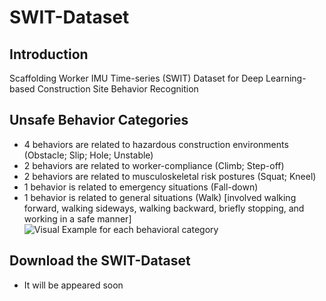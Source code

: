 # SWIT-Dataset
## Introduction

Scaffolding Worker IMU Time-series (SWIT) Dataset for Deep Learning-based Construction Site Behavior Recognition

## Unsafe Behavior Categories
* 4 behaviors are related to hazardous construction environments (Obstacle; Slip; Hole; Unstable)
* 2 behaviors are related to worker-compliance (Climb; Step-off)
* 2 behaviors are related to musculoskeletal risk postures (Squat; Kneel)
* 1 behavior is related to emergency situations (Fall-down)
* 1 behavior is related to general situations (Walk)
  [involved walking forward, walking sideways, walking backward, briefly stopping, and working in a safe manner]
![Visual Example for each behavioral category](https://github.com/user-attachments/assets/4d1632c3-31b7-4b73-9459-5b3093770b50)

## Download the SWIT-Dataset
* It will be appeared soon
